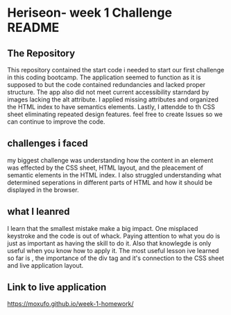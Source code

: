 # Heriseon- week 1 Challenge README 

## The Repository 
This repository contained the start code i needed to start our first challenge in this coding bootcamp.
The application seemed to function as it is supposed to but the code contained redundancies and lacked 
proper structure. The app also did not meet current accessibility starndard by images lacking the alt 
attribute. I applied missing attributes and organized the HTML index to have semantics elements.
Lastly, I attendde to th CSS sheet eliminating repeated design features. feel free to create Issues
so we can continue to improve the code.

## challenges i faced 
my biggest challenge was understanding how the content in an element was effected by the CSS sheet,
HTML layout, and the pleacement of semantic elements in the HTML index. I also struggled understanding 
what determined seperations in different parts of HTML and how it should be displayed in the browser.

## what I leanred
I learn that the smallest mistake make a big impact. One misplaced keystroke and the code is out of whack.
Paying attention to what you do is just as important as having the skill to do it. Also that knowlegde is 
only useful when you know how to apply it. The most useful lesson ive learned so far is , the importance 
of the div tag and it's connection to the CSS sheet and live application layout.

## Link to live application

https://moxufo.github.io/week-1-homework/
